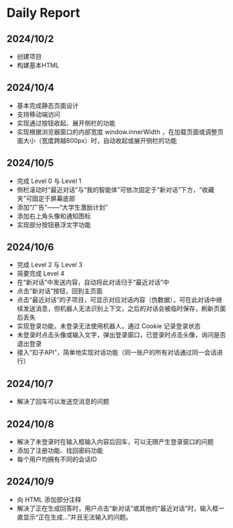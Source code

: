 # Daily Report

## 2024/10/2
- 创建项目
- 构建基本HTML
## 2024/10/4
- 基本完成静态页面设计
- 支持移动端访问
- 实现通过按钮收起、展开侧栏的功能
- 实现根据浏览器窗口的内部宽度 window.innerWidth ，在加载页面或调整页面大小（宽度跨越800px）时，自动收起或展开侧栏的功能
## 2024/10/5
- 完成 Level 0 与 Level 1
- 侧栏滚动时“最近对话”与“我的智能体”可依次固定于“新对话”下方，“收藏夹”可固定于屏幕底部
- 添加“广告”——“大学生激励计划”
- 添加右上角头像和通知图标
- 实现部分按钮悬浮文字功能
## 2024/10/6
- 完成 Level 2 与 Level 3
- 简要完成 Level 4
- 在“新对话”中发送内容，自动将此对话归于“最近对话”中
- 点击“新对话”按钮，回到主页面
- 点击“最近对话”的子项目，可显示对应对话内容（伪数据），可在此对话中继续发送消息，但机器人无法识别上下文，之后的对话会被临时保存，刷新页面后丢失
- 实现登录功能，未登录无法使用机器人，通过 Cookie 记录登录状态
- 未登录时点击头像或输入文字，弹出登录窗口，已登录时点击头像，询问是否退出登录
- 接入“扣子API”，简单地实现对话功能（同一账户的所有对话通过同一会话进行）
## 2024/10/7
- 解决了回车可以发送空消息的问题
## 2024/10/8
- 解决了未登录时在输入框输入内容后回车，可以无限产生登录窗口的问题
- 添加了注册功能、找回密码功能
- 每个用户均拥有不同的会话ID
## 2024/10/9
- 向 HTML 添加部分注释
- 解决了正在生成回答时，用户点击“新对话”或其他的“最近对话”时，输入框一直显示“正在生成...”并且无法输入的问题。